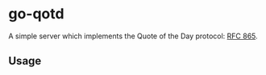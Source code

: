 go-qotd
=======

A simple server which implements the Quote of the Day protocol:
[RFC 865](http://tools.ietf.org/html/rfc865).

Usage
-----


